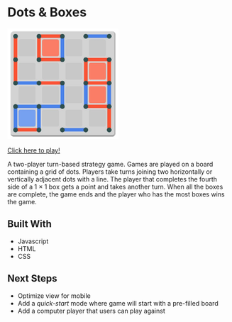 # Dots & Boxes

[<img src="images/dots-and-boxes.png" width="250" height="250">](https://bernallium.github.io/dots-and-boxes/)

 [Click here to play!](https://bernallium.github.io/dots-and-boxes/)

A two-player turn-based strategy game. Games are played on a board containing a grid of dots. Players take turns joining two horizontally or vertically adjacent dots with a line. The player that completes the fourth side of a 1 × 1 box gets a point and takes another turn. When all the boxes are complete, the game ends and the player who has the most boxes wins the game.

## Built With

* Javascript
* HTML
* CSS

## Next Steps

* Optimize view for mobile
* Add a *quick-start* mode where game will start with a pre-filled board
* Add a computer player that users can play against
